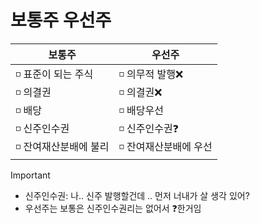 # 보통주 우선주

| 보통주                                                       | 우선주                                                       |
| ------------------------------------------------------------ | ------------------------------------------------------------ |
| ◽️ 표준이 되는 주식<br />◽️ 의결권<br />◽️ 배당<br />◽️ 신주인수권<br />◽️ 잔여재산분배에 불리 | ◽️ 의무적 발행❌<br />◽️ 의결권❌<br />◽️ 배당우선<br />◽️ 신주인수권❓<br />◽️ 잔여재산분배에 우선 |

> [!IMPORTANT]
>
> * 신주인수권: 나.. 신주 발행할건데 .. 먼저 너내가 살 생각 있어?
> * 우선주는 보통은 신주인수권리는 없어서 ❓한거임

